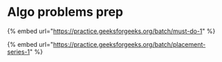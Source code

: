 # Algo problems prep

{% embed url="https://practice.geeksforgeeks.org/batch/must-do-1" %}

{% embed url="https://practice.geeksforgeeks.org/batch/placement-series-1" %}

